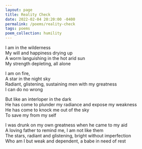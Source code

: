```yaml
---
layout: page
title: Reality Check
date: 2022-02-04 20:20:00 -0400
permalink: /poems/reality-check
tags: poems
poem_collection: humility
---
```


I am in the wilderness  
My will and happiness drying up  
A worm languishing in the hot arid sun  
My strength depleting, all alone  
  
I am on fire,  
A star in the night sky  
Radiant, glistening, sustaining men with my greatness  
I can do no wrong  
  
But like an interloper in the dark  
He has come to plunder my radiance and expose my weakness  
He has come to knock me out of the sky  
To save my from my self  
  
I was drunk on my own greatness when he came to my aid  
A loving father to remind me, I am not like them  
The stars, radiant and glistening, bright without imperfection  
Who am I but weak and dependent, a babe in need of rest  